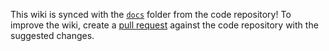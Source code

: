 This wiki is synced with the [`docs`](https://github.com/jkroepke/openvpn-auth-oauth2/tree/main/docs) folder from the code repository! To improve the wiki, create a [pull request](https://github.com/jkroepke/openvpn-auth-oauth2/pulls) against the code repository with the suggested changes.
